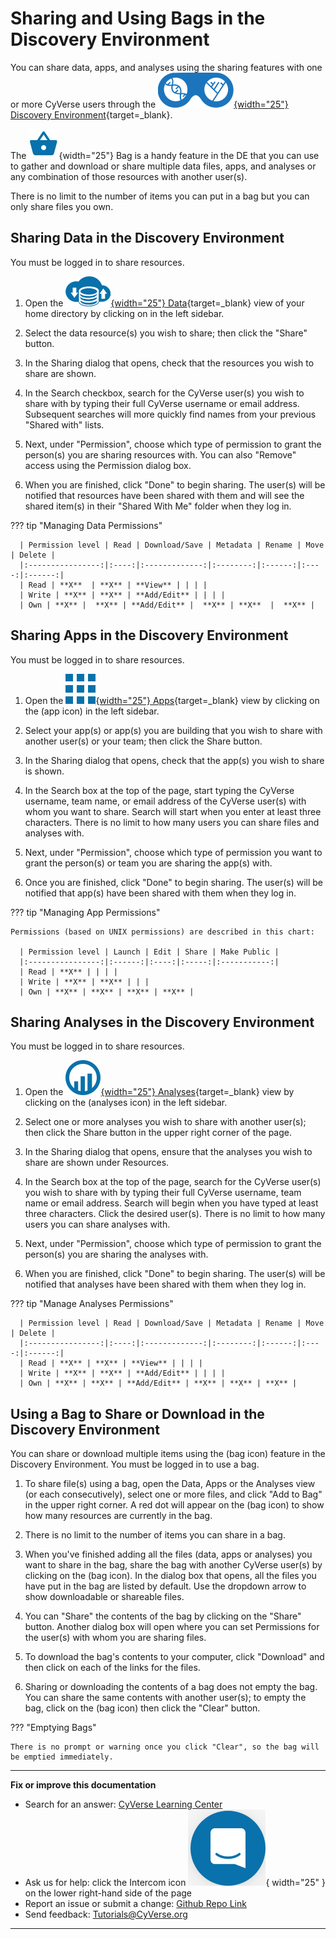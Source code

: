 # Sharing and Using Bags in the Discovery Environment

[bag]: ../assets/de/icons/bagIcon.svg
[de]: ../assets/de/logos/deIcon.svg
[data]: ../assets/de/menu_items/dataIcon.svg
[analyses]: ../assets/de/menu_items/analysisIcon.svg
[apps]: ../assets/de/menu_items/appsIcon.svg
[help]: ../assets/de/menu_items/helpIcon.svg
[home]: ../assets/de/menu_items/homeIcon.svg
[profile]: ../assets/de/icons/userIcon.svg

You can share data, apps, and analyses using the sharing features with one or more CyVerse users through the [![de]{width="25"} Discovery Environment](https://de.cyverse.org){target=_blank}. 

The ![bag]{width="25"} Bag is a handy feature in the DE that you can use to gather and download or share multiple data files, apps, and analyses or any combination of those resources with another user(s). 

There is no limit to the number of items you can put in a bag but you can only share files you own.

## Sharing Data in the Discovery Environment

You must be logged in to share resources.

1.  Open the [![data]{width="25"} Data](https://de.cyverse.org/data){target=_blank} view of your home directory by clicking on in the left sidebar.

2.  Select the data resource(s) you wish to share; then click the "Share" button.

3.  In the Sharing dialog that opens, check that the resources you wish  to share are shown.

4.  In the Search checkbox, search for the CyVerse user(s) you wish to share with by typing their full CyVerse username or email address.
    Subsequent searches will more quickly find names from your previous "Shared with" lists.

5.  Next, under "Permission", choose which type of permission to grant the person(s) you are sharing resources with. You can also "Remove" access using the Permission dialog box.

6.  When you are finished, click "Done" to begin sharing. The user(s) will be notified that resources have been shared with them and will see the shared item(s) in their "Shared With Me" folder when they log in.

??? tip "Managing Data Permissions"

      | Permission level | Read | Download/Save | Metadata | Rename | Move | Delete |
      |:----------------:|:----:|:-------------:|:--------:|:------:|:----:|:------:|
      | Read | **X**  | **X** | **View** | | | |                           
      | Write | **X** | **X** | **Add/Edit** | | | |                      
      | Own | **X** |  **X** | **Add/Edit** |  **X** | **X**  |  **X** |


## Sharing Apps in the Discovery Environment

You must be logged in to share resources.

1.  Open the [![apps]{width="25"} Apps](https://de.cyverse.org/apps){target=_blank} view by clicking on the (app icon) in the left sidebar.

2.  Select your app(s) or app(s) you are building that you wish to share with another user(s) or your team; then click the Share button.

3.  In the Sharing dialog that opens, check that the app(s) you wish to share is shown.

4.  In the Search box at the top of the page, start typing the CyVerse username, team name, or email address of the CyVerse user(s) with whom you want to share. Search will start when you enter at least three characters. There is no limit to how many users you can share files and analyses with.

5.  Next, under "Permission", choose which type of permission you want to grant the person(s) or team you are sharing the app(s) with.

6.  Once you are finished, click "Done" to begin sharing. The user(s) will be notified that app(s) have been shared with them when they log in.

??? tip "Managing App Permissions"

    Permissions (based on UNIX permissions) are described in this chart:

      | Permission level | Launch | Edit | Share | Make Public |
      |:----------------:|:------:|:----:|:-----:|:-----------:|
      | Read | **X** | | | |                    
      | Write | **X** | **X** | | |           
      | Own | **X** | **X** | **X** | **X** |


## Sharing Analyses in the Discovery Environment

You must be logged in to share resources.

1.  Open the [![analyses]{width="25"} Analyses](https://de.cyverse.org/analyses){target=_blank} view by clicking on the (analyses icon) in the left sidebar.

2.  Select one or more analyses you wish to share with another user(s); then click the Share button in the upper right corner of the page.

3.  In the Sharing dialog that opens, ensure that the analyses you wish to share are shown under Resources.

4.  In the Search box at the top of the page, search for the CyVerse user(s) you wish to share with by typing their full CyVerse username, team name or email address. Search will begin when you have typed at least three characters. Click the desired user(s). There is no limit to how many users you can share analyses with.

5.  Next, under "Permission", choose which type of permission to grant the person(s) you are sharing the analyses with.

6.  When you are finished, click "Done" to begin sharing. The user(s) will be notified that analyses have been shared with them when they
    log in.
    
??? tip "Manage Analyses Permissions"

      | Permission level | Read | Download/Save | Metadata | Rename | Move | Delete |
      |:----------------:|:----:|:-------------:|:--------:|:------:|:----:|:------:|
      | Read | **X** | **X** | **View** | | | |                     
      | Write | **X** | **X** | **Add/Edit** | | | |                   
      | Own | **X** | **X** | **Add/Edit** | **X** | **X** | **X** |

## Using a Bag to Share or Download in the Discovery Environment

You can share or download multiple items using the (bag icon) feature in the Discovery Environment. You must be logged in to use a bag.

1.  To share file(s) using a bag, open the Data, Apps or the Analyses view (or each consecutively), select one or more files, and click "Add to Bag" in the upper right corner. A red dot will appear on the (bag icon) to show how many resources are currently in the bag.

2.  There is no limit to the number of items you can share in a bag.

3.  When you've finished adding all the files (data, apps or analyses) you want to share in the bag, share the bag with another CyVerse
    user(s) by clicking on the (bag icon). In the dialog box that opens, all the files you have put in the bag are listed by default. Use the
    dropdown arrow to show downloadable or shareable files.
    
4.  You can "Share" the contents of the bag by clicking on the "Share" button. Another dialog box will open where you can set Permissions
    for the user(s) with whom you are sharing files.
    
5.  To download the bag's contents to your computer, click "Download" and then click on each of the links for the files.

6.  Sharing or downloading the contents of a bag does not empty the bag. You can share the same contents with another user(s); to empty the
    bag, click on the (bag icon) then click the "Clear" button.

??? "Emptying Bags"
    
    There is no prompt or warning once you click "Clear", so the bag will be emptied immediately.

-----------------------------------------------------------------------

**Fix or improve this documentation**

  - Search for an answer:
     [CyVerse Learning Center](https://learning.cyverse.org)
  - Ask us for help:
    click the Intercom icon ![Intercom](../assets/intercom.png){ width="25" } on the lower right-hand side of the page
  - Report an issue or submit a change:
    [Github Repo Link](https://github.com/cyverse-learning-materials/)
  - Send feedback: <Tutorials@CyVerse.org>
  
------------------------------------------------------------------------
